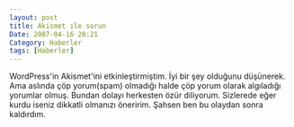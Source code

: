 ```yaml
---
layout: post
title: Akismet ile sorun
Date: 2007-04-16 20:21
Category: Haberler
tags: [Haberler]
---
```


WordPress'in Akismet'ini etkinleştirmiştim. İyi bir şey olduğunu
düşünerek. Ama aslında çöp yorum(spam) olmadığı halde çöp yorum olarak
algıladığı yorumlar olmuş. Bundan dolayı herkesten özür diliyorum.
Sizlerede eğer kurdu iseniz dikkatli olmanızı öneririm. Şahsen ben bu
olaydan sonra kaldırdım.
